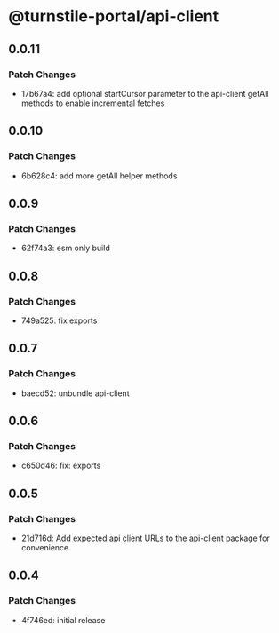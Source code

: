 # @turnstile-portal/api-client

## 0.0.11

### Patch Changes

- 17b67a4: add optional startCursor parameter to the api-client getAll methods to enable incremental fetches

## 0.0.10

### Patch Changes

- 6b628c4: add more getAll helper methods

## 0.0.9

### Patch Changes

- 62f74a3: esm only build

## 0.0.8

### Patch Changes

- 749a525: fix exports

## 0.0.7

### Patch Changes

- baecd52: unbundle api-client

## 0.0.6

### Patch Changes

- c650d46: fix: exports

## 0.0.5

### Patch Changes

- 21d716d: Add expected api client URLs to the api-client package for convenience

## 0.0.4

### Patch Changes

- 4f746ed: initial release
